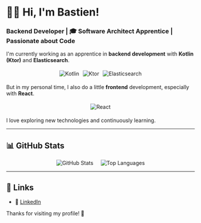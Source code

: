 # 👨‍💻 Hi, I'm Bastien!

### Backend Developer | 🎓 Software Architect Apprentice | Passionate about Code

I'm currently working as an apprentice in **backend development** with **Kotlin (Ktor)** and **Elasticsearch**. 
<div style="display: flex; justify-content: center;">
  <img src="https://img.shields.io/badge/Kotlin-7F52FF?style=flat&logo=kotlin&logoColor=white" alt="Kotlin" style="margin: 5px;">
  <img src="https://img.shields.io/badge/Ktor-000000?style=flat&logo=ktor&logoColor=white" alt="Ktor" style="margin: 5px;">
  <img src="https://img.shields.io/badge/Elasticsearch-005571?style=flat&logo=elasticsearch&logoColor=white" alt="Elasticsearch" style="margin: 5px;">
</div>

But in my personal time, I also do a little **frontend** development, especially with **React**.
<div style="display: flex; justify-content: center;">
  <img src="https://img.shields.io/badge/React-61DAFB?style=flat&logo=react&logoColor=black" alt="React" style="margin: 5px;">
</div>

I love exploring new technologies and continuously learning.

---

## 📊 GitHub Stats
<div style="display: flex; justify-content: center;">
  <img src="https://github-readme-stats.vercel.app/api?username=Bastien2203&show_icons=true&hide_title=true&count_private=true&theme=radical" alt="GitHub Stats" style="margin-right: 10px;">
  <img src="https://github-readme-stats.vercel.app/api/top-langs/?username=Bastien2203&theme=radical&layout=compact&langs_count=8" alt="Top Languages" style="margin-left: 10px;">
</div>

---

## 🔗 Links
- 💼 [LinkedIn](https://www.linkedin.com/in/bastien-grisvard-b74379253)

Thanks for visiting my profile! 🚀
